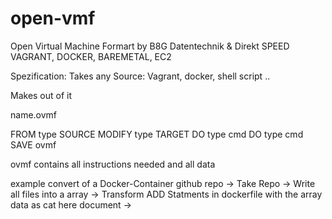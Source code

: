 open-vmf
========

Open Virtual Machine Formart by B8G Datentechnik &amp; Direkt SPEED VAGRANT, DOCKER, BAREMETAL, EC2


Spezification:
Takes any Source: Vagrant, docker, shell script ..

Makes out of it

name.ovmf

FROM type SOURCE
MODIFY type TARGET 
DO type cmd
DO type cmd
SAVE ovmf



ovmf contains all instructions needed and all data

example convert of a Docker-Container github repo
-> Take Repo
-> Write all files into a array
-> Transform ADD Statments in dockerfile with the array data as cat here document
->
